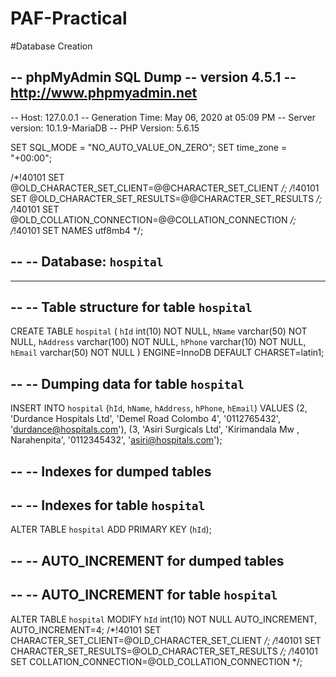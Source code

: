 # PAF-Practical

#Database Creation

-- phpMyAdmin SQL Dump
-- version 4.5.1
-- http://www.phpmyadmin.net
--
-- Host: 127.0.0.1
-- Generation Time: May 06, 2020 at 05:09 PM
-- Server version: 10.1.9-MariaDB
-- PHP Version: 5.6.15

SET SQL_MODE = "NO_AUTO_VALUE_ON_ZERO";
SET time_zone = "+00:00";


/*!40101 SET @OLD_CHARACTER_SET_CLIENT=@@CHARACTER_SET_CLIENT */;
/*!40101 SET @OLD_CHARACTER_SET_RESULTS=@@CHARACTER_SET_RESULTS */;
/*!40101 SET @OLD_COLLATION_CONNECTION=@@COLLATION_CONNECTION */;
/*!40101 SET NAMES utf8mb4 */;

--
-- Database: `hospital`
--

-- --------------------------------------------------------

--
-- Table structure for table `hospital`
--

CREATE TABLE `hospital` (
  `hId` int(10) NOT NULL,
  `hName` varchar(50) NOT NULL,
  `hAddress` varchar(100) NOT NULL,
  `hPhone` varchar(10) NOT NULL,
  `hEmail` varchar(50) NOT NULL
) ENGINE=InnoDB DEFAULT CHARSET=latin1;

--
-- Dumping data for table `hospital`
--

INSERT INTO `hospital` (`hId`, `hName`, `hAddress`, `hPhone`, `hEmail`) VALUES
(2, 'Durdance Hospitals Ltd', 'Demel Road Colombo 4', '0112765432', 'durdance@hospitals.com'),
(3, 'Asiri Surgicals Ltd', 'Kirimandala Mw , Narahenpita', '0112345432', 'asiri@hospitals.com');

--
-- Indexes for dumped tables
--

--
-- Indexes for table `hospital`
--
ALTER TABLE `hospital`
  ADD PRIMARY KEY (`hId`);

--
-- AUTO_INCREMENT for dumped tables
--

--
-- AUTO_INCREMENT for table `hospital`
--
ALTER TABLE `hospital`
  MODIFY `hId` int(10) NOT NULL AUTO_INCREMENT, AUTO_INCREMENT=4;
/*!40101 SET CHARACTER_SET_CLIENT=@OLD_CHARACTER_SET_CLIENT */;
/*!40101 SET CHARACTER_SET_RESULTS=@OLD_CHARACTER_SET_RESULTS */;
/*!40101 SET COLLATION_CONNECTION=@OLD_COLLATION_CONNECTION */;
